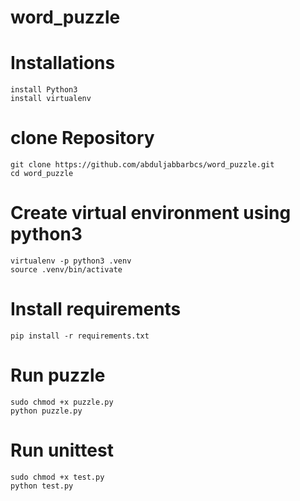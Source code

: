 # word_puzzle

# Installations
    install Python3
    install virtualenv 

# clone Repository
    git clone https://github.com/abduljabbarbcs/word_puzzle.git
    cd word_puzzle
    
# Create virtual environment using python3 

    virtualenv -p python3 .venv 
    source .venv/bin/activate
    
# Install requirements

    pip install -r requirements.txt
    
# Run puzzle 
    sudo chmod +x puzzle.py
    python puzzle.py
    
# Run unittest

    sudo chmod +x test.py
    python test.py
    
    
